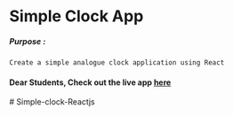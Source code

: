  # Simple Clock App

##### Purpose :
    Create a simple analogue clock application using React

#### Dear Students, Check out the live app [here](http://203.193.173.125/buildriseshine/reactjs/simple-clock/)
#   S i m p l e - c l o c k - R e a c t j s  
 